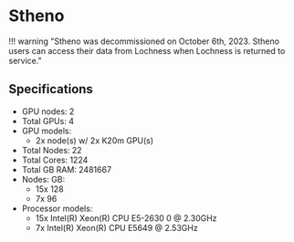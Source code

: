 # Stheno 
!!! warning "Stheno was decommissioned on October 6th, 2023. Stheno users can access their data from Lochness when Lochness is returned to service."

## Specifications
* GPU nodes: 2
* Total GPUs: 4
* GPU models:
  * 2x  node(s) w/ 2x K20m GPU(s)
* Total Nodes: 22
* Total Cores: 1224
* Total GB RAM: 2481667
* Nodes:  GB:
    * 15x     128
    * 7x      96
* Processor models:
    * 15x Intel(R) Xeon(R) CPU E5-2630 0 @ 2.30GHz
    * 7x Intel(R) Xeon(R) CPU E5649  @ 2.53GHz




